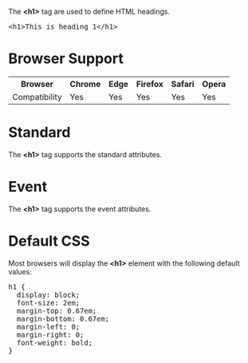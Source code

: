 The <b>&lt;h1&gt;</b> tag are used to define HTML headings.
<pre>&lt;h1&gt;This is heading 1&lt;/h1&gt;</pre>
<h1>Browser Support</h1>
<table class="ws-table-all notranslate">
  <tr>
    <th>Browser</th>
    <th>Chrome</th>
    <th>Edge</th>
    <th>Firefox</th>
    <th>Safari</th>
    <th>Opera</th>
  </tr>
  <tr>
    <td>Compatibility</td>
    <td>Yes</td>
    <td>Yes</td>
    <td>Yes</td>
    <td>Yes</td>
    <td>Yes</td>
  </tr>
</table>
<h1>Standard</h1>
The <b>&lt;h1&gt;</b> tag supports the standard attributes.
<h1>Event</h1>
The <b>&lt;h1&gt;</b> tag supports the event attributes.
<h1>Default CSS</h1>
Most browsers will display the <b>&lt;h1&gt;</b> element with the following default values:
<pre>
h1 {
  display: block;
  font-size: 2em;
  margin-top: 0.67em;
  margin-bottom: 0.67em;
  margin-left: 0;
  margin-right: 0;
  font-weight: bold;
}
</pre>
